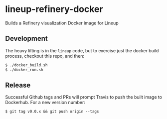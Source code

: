 # lineup-refinery-docker
Builds a Refinery visualization Docker image for Lineup

## Development
The heavy lifting is in the `lineup` code,
but to exercise just the docker build process,
checkout this repo, and then:

```bash
$ ./docker_build.sh
$ ./docker_run.sh
```

## Release
Successful Github tags and PRs will prompt Travis to push the built image to Dockerhub. For a new version number:
```
$ git tag v0.0.x && git push origin --tags
```